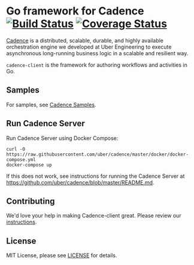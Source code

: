 # Go framework for Cadence [![Build Status](https://travis-ci.org/uber-go/cadence-client.svg?branch=master)](https://travis-ci.org/uber-go/cadence-client) [![Coverage Status](https://coveralls.io/repos/uber-go/cadence-client/badge.svg?branch=master&service=github)](https://coveralls.io/github/uber-go/cadence-client?branch=master)
[Cadence](https://github.com/uber/cadence) is a distributed, scalable, durable, and highly available orchestration engine we developed at Uber Engineering to execute asynchronous long-running business logic in a scalable and resilient way.

`cadence-client` is the framework for authoring workflows and activities in Go.

## Samples

For samples, see [Cadence Samples](https://github.com/samarabbas/cadence-samples).

## Run Cadence Server

Run Cadence Server using Docker Compose:

    curl -O https://raw.githubusercontent.com/uber/cadence/master/docker/docker-compose.yml
    docker-compose up

If this does not work, see instructions for running the Cadence Server at https://github.com/uber/cadence/blob/master/README.md.

## Contributing
We'd love your help in making Cadence-client great. Please review our [instructions](CONTRIBUTING.md).

## License
MIT License, please see [LICENSE](LICENSE) for details.
